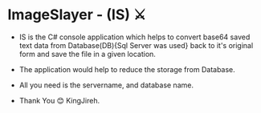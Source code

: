 # ImageSlayer - (IS) ⚔️ 

- IS is the C# console application which helps to convert base64 saved text data from Database(DB){Sql Server was used} back to it's original form and save the file in a given location.
- The application would help to reduce the storage from Database.
- All you need is the servername, and database name.

- Thank You 😊
  KingJireh.


		
